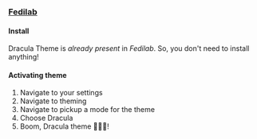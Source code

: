 ### [Fedilab](https://fedilab.app/)

#### Install

Dracula Theme is _already present_ in _Fedilab_. So, you don't need to install anything!

#### Activating theme

1. Navigate to your settings
2. Navigate to theming
3. Navigate to pickup a mode for the theme
4. Choose Dracula
5. Boom, Dracula theme 🧛🏻‍♂️!

